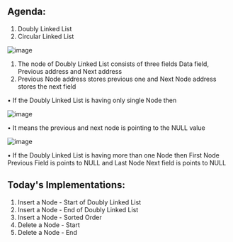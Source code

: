 ## Agenda:
1. Doubly Linked List
2. Circular Linked List

![image](https://user-images.githubusercontent.com/61023747/89212146-9a84b380-d5e0-11ea-983f-b74dcc9ef270.png)

1. The node of Doubly Linked List consists of three fields Data field, Previous address and Next address
2. Previous Node address stores previous one and Next Node address stores the next field
   
• If the Doubly Linked List is having only single Node then 

![image](https://user-images.githubusercontent.com/61023747/89212362-edf70180-d5e0-11ea-9eb6-dbaffa9031cc.png)

• It means the previous and next node is pointing to the NULL value

![image](https://user-images.githubusercontent.com/61023747/89212592-57771000-d5e1-11ea-8237-fbbef0027e87.png)

• If the Doubly Linked List is having more than one Node then First Node Previous Field is points to NULL and Last Node Next field is points to NULL

## Today's Implementations:

1. Insert a Node - Start of Doubly Linked List
2. Insert a Node - End of Doubly Linked List
3. Insert a Node - Sorted Order 
4. Delete a Node - Start
5. Delete a Node - End


